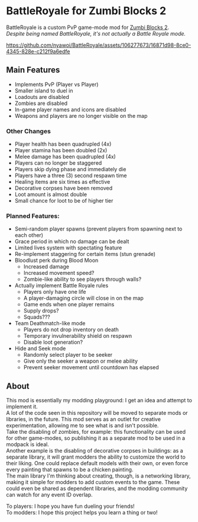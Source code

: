 # BattleRoyale for Zumbi Blocks 2

BattleRoyale is a custom PvP game-mode mod for [Zumbi Blocks 2](https://store.steampowered.com/app/1941780/Zumbi_Blocks_2_Open_Alpha/).  
*Despite being named BattleRoyale, it's not actually a Battle Royale mode.*

https://github.com/nyawoi/BattleRoyale/assets/106277673/16871d98-8ce0-4345-828e-c212f9a6edfe

## Main Features

- Implements PvP (Player vs Player)
- Smaller island to duel in
- Loadouts are disabled
- Zombies are disabled
- In-game player names and icons are disabled
- Weapons and players are no longer visible on the map

### Other Changes

- Player health has been quadrupled (4x)
- Player stamina has been doubled (2x)
- Melee damage has been quadrupled (4x)
- Players can no longer be staggered
- Players skip dying phase and immediately die
- Players have a three (3) second respawn time
- Healing items are six times as effective
- Decorative corpses have been removed
- Loot amount is almost double
- Small chance for loot to be of higher tier

### Planned Features:

- Semi-random player spawns (prevent players from spawning next to each other)
- Grace period in which no damage can be dealt
- Limited lives system with spectating feature
- Re-implement staggering for certain items (stun grenade)
- Bloodlust perk during Blood Moon
  - Increased damage
  - Increased movement speed?
  - Zombie-like ability to see players through walls?
- Actually implement Battle Royale rules
  - Players only have one life
  - A player-damaging circle will close in on the map
  - Game ends when one player remains
  - Supply drops?
  - Squads???
- Team Deathmatch-like mode
  - Players do not drop inventory on death
  - Temporary invulnerability shield on respawn
  - Disable loot generation?
- Hide and Seek mode
  - Randomly select player to be seeker
  - Give only the seeker a weapon or melee ability
  - Prevent seeker movement until countdown has elapsed

## About

This mod is essentially my modding playground: I get an idea and attempt to implement it.  
A lot of the code seen in this repository will be moved to separate mods or libraries, in the future.
This mod serves as an outlet for creative experimentation, allowing me to see what is and isn't possible.  
Take the disabling of zombies, for example: this functionality can be used for other game-modes, so publishing it as a separate mod to be used in a modpack is ideal.  
Another example is the disabling of decorative corpses in buildings: as a separate library, it will grant modders the ability to customize the world to their liking.
One could replace default models with their own, or even force every painting that spawns to be a chicken painting.  
The main library I'm thinking about creating, though, is a networking library, making it simple for modders to add custom events to the game.
These could even be shared as dependent libraries, and the modding community can watch for any event ID overlap.

To players: I hope you have fun dueling your friends!  
To modders: I hope this project helps you learn a thing or two!

